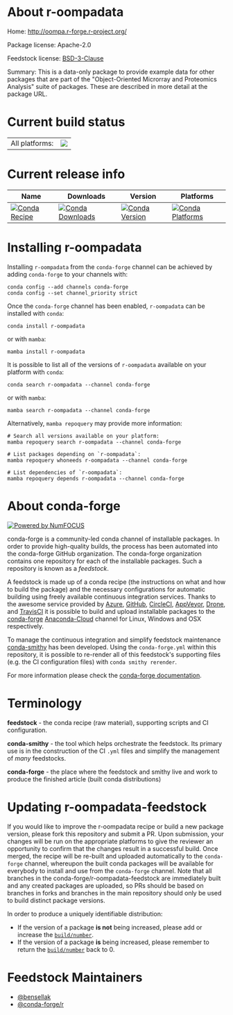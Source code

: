 About r-oompadata
=================

Home: http://oompa.r-forge.r-project.org/

Package license: Apache-2.0

Feedstock license: [BSD-3-Clause](https://github.com/conda-forge/r-oompadata-feedstock/blob/main/LICENSE.txt)

Summary: This is a data-only package to provide example data for other packages that are part of the "Object-Oriented Microrray and Proteomics Analysis" suite of packages. These are described in more detail at the package URL.

Current build status
====================


<table><tr><td>All platforms:</td>
    <td>
      <a href="https://dev.azure.com/conda-forge/feedstock-builds/_build/latest?definitionId=4272&branchName=main">
        <img src="https://dev.azure.com/conda-forge/feedstock-builds/_apis/build/status/r-oompadata-feedstock?branchName=main">
      </a>
    </td>
  </tr>
</table>

Current release info
====================

| Name | Downloads | Version | Platforms |
| --- | --- | --- | --- |
| [![Conda Recipe](https://img.shields.io/badge/recipe-r--oompadata-green.svg)](https://anaconda.org/conda-forge/r-oompadata) | [![Conda Downloads](https://img.shields.io/conda/dn/conda-forge/r-oompadata.svg)](https://anaconda.org/conda-forge/r-oompadata) | [![Conda Version](https://img.shields.io/conda/vn/conda-forge/r-oompadata.svg)](https://anaconda.org/conda-forge/r-oompadata) | [![Conda Platforms](https://img.shields.io/conda/pn/conda-forge/r-oompadata.svg)](https://anaconda.org/conda-forge/r-oompadata) |

Installing r-oompadata
======================

Installing `r-oompadata` from the `conda-forge` channel can be achieved by adding `conda-forge` to your channels with:

```
conda config --add channels conda-forge
conda config --set channel_priority strict
```

Once the `conda-forge` channel has been enabled, `r-oompadata` can be installed with `conda`:

```
conda install r-oompadata
```

or with `mamba`:

```
mamba install r-oompadata
```

It is possible to list all of the versions of `r-oompadata` available on your platform with `conda`:

```
conda search r-oompadata --channel conda-forge
```

or with `mamba`:

```
mamba search r-oompadata --channel conda-forge
```

Alternatively, `mamba repoquery` may provide more information:

```
# Search all versions available on your platform:
mamba repoquery search r-oompadata --channel conda-forge

# List packages depending on `r-oompadata`:
mamba repoquery whoneeds r-oompadata --channel conda-forge

# List dependencies of `r-oompadata`:
mamba repoquery depends r-oompadata --channel conda-forge
```


About conda-forge
=================

[![Powered by
NumFOCUS](https://img.shields.io/badge/powered%20by-NumFOCUS-orange.svg?style=flat&colorA=E1523D&colorB=007D8A)](https://numfocus.org)

conda-forge is a community-led conda channel of installable packages.
In order to provide high-quality builds, the process has been automated into the
conda-forge GitHub organization. The conda-forge organization contains one repository
for each of the installable packages. Such a repository is known as a *feedstock*.

A feedstock is made up of a conda recipe (the instructions on what and how to build
the package) and the necessary configurations for automatic building using freely
available continuous integration services. Thanks to the awesome service provided by
[Azure](https://azure.microsoft.com/en-us/services/devops/), [GitHub](https://github.com/),
[CircleCI](https://circleci.com/), [AppVeyor](https://www.appveyor.com/),
[Drone](https://cloud.drone.io/welcome), and [TravisCI](https://travis-ci.com/)
it is possible to build and upload installable packages to the
[conda-forge](https://anaconda.org/conda-forge) [Anaconda-Cloud](https://anaconda.org/)
channel for Linux, Windows and OSX respectively.

To manage the continuous integration and simplify feedstock maintenance
[conda-smithy](https://github.com/conda-forge/conda-smithy) has been developed.
Using the ``conda-forge.yml`` within this repository, it is possible to re-render all of
this feedstock's supporting files (e.g. the CI configuration files) with ``conda smithy rerender``.

For more information please check the [conda-forge documentation](https://conda-forge.org/docs/).

Terminology
===========

**feedstock** - the conda recipe (raw material), supporting scripts and CI configuration.

**conda-smithy** - the tool which helps orchestrate the feedstock.
                   Its primary use is in the construction of the CI ``.yml`` files
                   and simplify the management of *many* feedstocks.

**conda-forge** - the place where the feedstock and smithy live and work to
                  produce the finished article (built conda distributions)


Updating r-oompadata-feedstock
==============================

If you would like to improve the r-oompadata recipe or build a new
package version, please fork this repository and submit a PR. Upon submission,
your changes will be run on the appropriate platforms to give the reviewer an
opportunity to confirm that the changes result in a successful build. Once
merged, the recipe will be re-built and uploaded automatically to the
`conda-forge` channel, whereupon the built conda packages will be available for
everybody to install and use from the `conda-forge` channel.
Note that all branches in the conda-forge/r-oompadata-feedstock are
immediately built and any created packages are uploaded, so PRs should be based
on branches in forks and branches in the main repository should only be used to
build distinct package versions.

In order to produce a uniquely identifiable distribution:
 * If the version of a package **is not** being increased, please add or increase
   the [``build/number``](https://docs.conda.io/projects/conda-build/en/latest/resources/define-metadata.html#build-number-and-string).
 * If the version of a package **is** being increased, please remember to return
   the [``build/number``](https://docs.conda.io/projects/conda-build/en/latest/resources/define-metadata.html#build-number-and-string)
   back to 0.

Feedstock Maintainers
=====================

* [@bensellak](https://github.com/bensellak/)
* [@conda-forge/r](https://github.com/conda-forge/r/)

